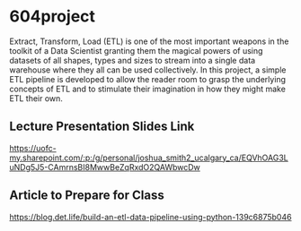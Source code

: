 # 604project

Extract, Transform, Load (ETL) is one of the most important weapons in the toolkit of a Data Scientist granting them the magical powers of using datasets of all shapes, types and sizes to stream into a single data warehouse where they all can be used collectively. In this project, a simple ETL pipeline is developed to allow the reader room to grasp the underlying concepts of ETL and to stimulate their imagination in how they might make ETL their own. 

## Lecture Presentation Slides Link
https://uofc-my.sharepoint.com/:p:/g/personal/joshua_smith2_ucalgary_ca/EQVhOAG3LuNDg5J5-CAmrnsBI8MwwBeZqRxdO2QAWbwcDw

## Article to Prepare for Class
https://blog.det.life/build-an-etl-data-pipeline-using-python-139c6875b046

